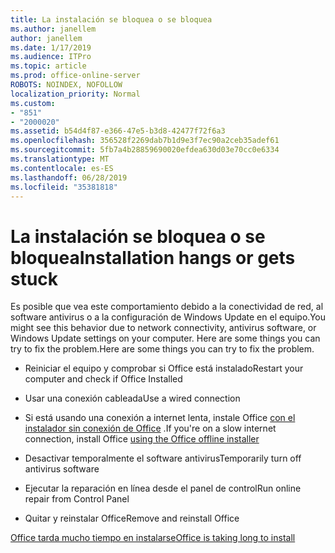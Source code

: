 ```yaml
---
title: La instalación se bloquea o se bloquea
ms.author: janellem
author: janellem
ms.date: 1/17/2019
ms.audience: ITPro
ms.topic: article
ms.prod: office-online-server
ROBOTS: NOINDEX, NOFOLLOW
localization_priority: Normal
ms.custom:
- "851"
- "2000020"
ms.assetid: b54d4f87-e366-47e5-b3d8-42477f72f6a3
ms.openlocfilehash: 356528f2269dab7b1d9e3f7ec90a2ceb35adef61
ms.sourcegitcommit: 5fb7a4b28859690020efdea630d03e70cc0e6334
ms.translationtype: MT
ms.contentlocale: es-ES
ms.lasthandoff: 06/28/2019
ms.locfileid: "35381818"
---
```

# <a name="installation-hangs-or-gets-stuck"></a><span data-ttu-id="2de3c-102">La instalación se bloquea o se bloquea</span><span class="sxs-lookup"><span data-stu-id="2de3c-102">Installation hangs or gets stuck</span></span>

<span data-ttu-id="2de3c-103">Es posible que vea este comportamiento debido a la conectividad de red, al software antivirus o a la configuración de Windows Update en el equipo.</span><span class="sxs-lookup"><span data-stu-id="2de3c-103">You might see this behavior due to network connectivity, antivirus software, or Windows Update settings on your computer.</span></span> <span data-ttu-id="2de3c-104">Here are some things you can try to fix the problem.</span><span class="sxs-lookup"><span data-stu-id="2de3c-104">Here are some things you can try to fix the problem.</span></span>
  
- <span data-ttu-id="2de3c-105">Reiniciar el equipo y comprobar si Office está instalado</span><span class="sxs-lookup"><span data-stu-id="2de3c-105">Restart your computer and check if Office Installed</span></span>

- <span data-ttu-id="2de3c-106">Usar una conexión cableada</span><span class="sxs-lookup"><span data-stu-id="2de3c-106">Use a wired connection</span></span>

- <span data-ttu-id="2de3c-107">Si está usando una conexión a internet lenta, instale Office [con el instalador sin conexión de Office](https://support.office.com/article/f0a85fe7-118f-41cb-a791-d59cef96ad1c?wt.mc_id=Alchemy_ClientDIA) .[](https://support.office.com/article/f0a85fe7-118f-41cb-a791-d59cef96ad1c?wt.mc_id=Alchemy_ClientDIA.aspx)</span><span class="sxs-lookup"><span data-stu-id="2de3c-107">If you're on a slow internet connection, install Office [using the Office offline installer](https://support.office.com/article/f0a85fe7-118f-41cb-a791-d59cef96ad1c?wt.mc_id=Alchemy_ClientDIA)[](https://support.office.com/article/f0a85fe7-118f-41cb-a791-d59cef96ad1c?wt.mc_id=Alchemy_ClientDIA.aspx)</span></span>

- <span data-ttu-id="2de3c-108">Desactivar temporalmente el software antivirus</span><span class="sxs-lookup"><span data-stu-id="2de3c-108">Temporarily turn off antivirus software</span></span>

- <span data-ttu-id="2de3c-109">Ejecutar la reparación en línea desde el panel de control</span><span class="sxs-lookup"><span data-stu-id="2de3c-109">Run online repair from Control Panel</span></span>

- <span data-ttu-id="2de3c-110">Quitar y reinstalar Office</span><span class="sxs-lookup"><span data-stu-id="2de3c-110">Remove and reinstall Office</span></span>

[<span data-ttu-id="2de3c-111">Office tarda mucho tiempo en instalarse</span><span class="sxs-lookup"><span data-stu-id="2de3c-111">Office is taking long to install</span></span>](https://support.office.com/article/0f09f357-3fef-42a6-b8aa-cef4c6c44bdf?wt.mc_id=Alchemy_ClientDIA)
  